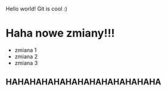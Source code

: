 Hello world!
Git is cool :)
# Haha nowe zmiany!!!
* zmiana 1
* zmiana 2
* zmiana 3
## HAHAHAHAHAHAHAHAHAHAHAHAHA
